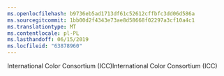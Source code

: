 ```yaml
---
ms.openlocfilehash: b9736eb5ad1713df61c52612cffbfc3dd06d586a
ms.sourcegitcommit: 1bb00d2f4343e73ae8d58668f02297a3cf10a4c1
ms.translationtype: MT
ms.contentlocale: pl-PL
ms.lasthandoff: 06/15/2019
ms.locfileid: "63878960"
---
```

<span data-ttu-id="c2d74-101">International Color Consortium (ICC)</span><span class="sxs-lookup"><span data-stu-id="c2d74-101">International Color Consortium (ICC)</span></span>